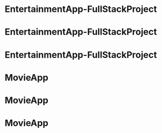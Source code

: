 # EntertainmentApp-FullStackProject
# EntertainmentApp-FullStackProject
# EntertainmentApp-FullStackProject
# MovieApp
# MovieApp
# MovieApp
